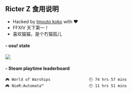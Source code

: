 ## Ricter Z 食用说明
- Hacked by [Imouto koko](https://osu.ppy.sh/users/7679162) with ❤️
- FFXIV 天下第一！
- 喜欢猫猫，是个冇猫孤儿

#### - osu! state
![](http://97.64.19.89:8080/api/v1/stat/4448675)

<!-- steam-box start -->
#### - Steam playtime leaderboard
```text
🎮 World of Warships                 🕘 74 hrs 57 mins
🎮 NieR:Automata™                    🕘 11 hrs 51 mins
```
<!-- Powered by https://github.com/YouEclipse/steam-box . -->
<!-- steam-box end -->
